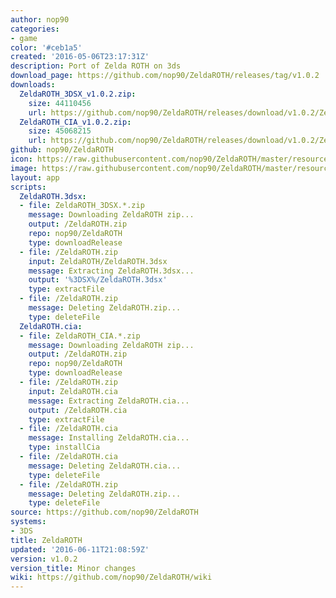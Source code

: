 ```yaml
---
author: nop90
categories:
- game
color: '#ceb1a5'
created: '2016-05-06T23:17:31Z'
description: Port of Zelda ROTH on 3ds
download_page: https://github.com/nop90/ZeldaROTH/releases/tag/v1.0.2
downloads:
  ZeldaROTH_3DSX_v1.0.2.zip:
    size: 44110456
    url: https://github.com/nop90/ZeldaROTH/releases/download/v1.0.2/ZeldaROTH_3DSX_v1.0.2.zip
  ZeldaROTH_CIA_v1.0.2.zip:
    size: 45068215
    url: https://github.com/nop90/ZeldaROTH/releases/download/v1.0.2/ZeldaROTH_CIA_v1.0.2.zip
github: nop90/ZeldaROTH
icon: https://raw.githubusercontent.com/nop90/ZeldaROTH/master/resources/icon.png
image: https://raw.githubusercontent.com/nop90/ZeldaROTH/master/resources/banner.png
layout: app
scripts:
  ZeldaROTH.3dsx:
  - file: ZeldaROTH_3DSX.*.zip
    message: Downloading ZeldaROTH zip...
    output: /ZeldaROTH.zip
    repo: nop90/ZeldaROTH
    type: downloadRelease
  - file: /ZeldaROTH.zip
    input: ZeldaROTH/ZeldaROTH.3dsx
    message: Extracting ZeldaROTH.3dsx...
    output: '%3DSX%/ZeldaROTH.3dsx'
    type: extractFile
  - file: /ZeldaROTH.zip
    message: Deleting ZeldaROTH.zip...
    type: deleteFile
  ZeldaROTH.cia:
  - file: ZeldaROTH_CIA.*.zip
    message: Downloading ZeldaROTH zip...
    output: /ZeldaROTH.zip
    repo: nop90/ZeldaROTH
    type: downloadRelease
  - file: /ZeldaROTH.zip
    input: ZeldaROTH.cia
    message: Extracting ZeldaROTH.cia...
    output: /ZeldaROTH.cia
    type: extractFile
  - file: /ZeldaROTH.cia
    message: Installing ZeldaROTH.cia...
    type: installCia
  - file: /ZeldaROTH.cia
    message: Deleting ZeldaROTH.cia...
    type: deleteFile
  - file: /ZeldaROTH.zip
    message: Deleting ZeldaROTH.zip...
    type: deleteFile
source: https://github.com/nop90/ZeldaROTH
systems:
- 3DS
title: ZeldaROTH
updated: '2016-06-11T21:08:59Z'
version: v1.0.2
version_title: Minor changes
wiki: https://github.com/nop90/ZeldaROTH/wiki
---
```

